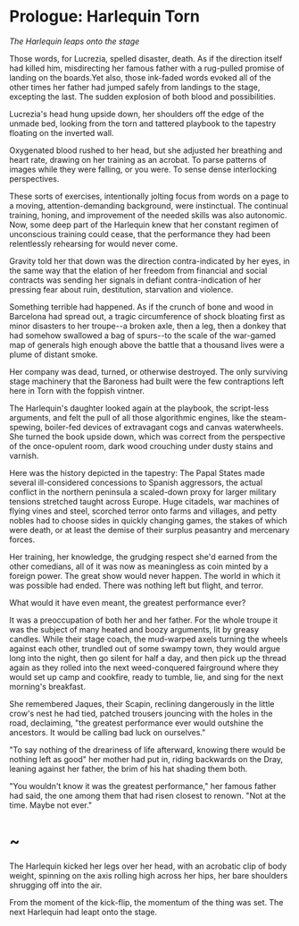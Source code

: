 # Prologue: Harlequin Torn

<!-- argument. 
Lucrezia lies in bed and looks at an upside down tapestry. Kicks herself backwards off the bed.
-->


*The Harlequin leaps onto the stage*

<!-- out of the fourth wall, the vining clods of scorched and wasted earth. -->

Those words, for Lucrezia, spelled disaster, death. As if the direction itself had killed him, misdirecting her famous father with a rug-pulled promise of landing on the boards.<!--The ultimate diagram, or instruction. The fatal chord of notes, where to hear it, or read it, was to die. -->Yet also, those ink-faded words evoked all of the other times her father had jumped safely from landings to the stage, excepting the last. The sudden explosion of both blood and possibilities.

<!-- Or the prologue could be something different, and this the start of the first chapter.  It has to work as a book end, not just for this novel, but for the series. So continuity and drift should be balanced.-->

Lucrezia's head hung upside down, her shoulders off the edge of the unmade bed, looking from the torn and tattered playbook to the tapestry floating on the inverted wall. 

Oxygenated blood rushed to her head, but she adjusted her breathing and heart rate, drawing on her training as an acrobat. To parse patterns of images while they were falling, or you were. To sense dense interlocking perspectives.

These sorts of exercises, intentionally jolting focus from words on a page to a moving, attention-demanding background, were instinctual. The continual training, honing, and improvement of the needed skills was also autonomic. Now, some deep part of the Harlequin knew that her constant regimen of unconscious training could cease, that the performance they had been relentlessly rehearsing for would never come. 

<!--something here about her slain lover?-->

Gravity told her that down was the direction contra-indicated by her eyes, in the same way that the elation of her freedom from financial and social contracts was sending her signals in defiant contra-indication of her pressing fear about ruin, destitution, starvation and violence.

<!--in editing, I have to try to strip off the fluff, the adjectives that aren't load-bearing-->

Something terrible had happened. As if the crunch of bone and wood in Barcelona had spread out, a tragic circumference of shock bloating first as minor disasters to her troupe--a broken axle, then a leg, then a donkey that had somehow swallowed a bag of spurs--to the scale of the war-gamed map of generals high enough above the battle that a thousand lives were a plume of distant smoke.

Her company was dead, turned, or otherwise destroyed. The only surviving stage machinery that the Baroness had built were the few contraptions left here in Torn with the foppish vintner.

The Harlequin's daughter looked again at the playbook, the script-less arguments, and felt the pull of all those algorithmic engines, like the steam-spewing, boiler-fed devices of extravagant cogs and canvas waterwheels. She turned the book upside down, which was correct from the perspective of the once-opulent room, dark wood crouching under dusty stains and varnish.

Here was the history depicted in the tapestry: The Papal States made several ill-considered concessions to Spanish aggressors, the actual conflict in the northern peninsula a scaled-down proxy for larger military tensions stretched taught across Europe. Huge citadels, war machines of flying vines and steel, scorched terror onto farms and villages, and petty nobles had to choose sides in quickly changing games, the stakes of which were death, or at least the demise of their surplus peasantry and mercenary forces.

Her training, her knowledge, the grudging respect she'd earned from the other comedians, all of it was now as meaningless as coin minted by a foreign power. The great show would never happen. The world in which it was possible had ended. There was nothing left but flight, and terror.

What would it have even meant, the greatest performance ever?

<!-- This draft of the novel should be preoccupied with the dynamics of a society or company, trying to create something beautiful together. -->

It was a preoccupation of both her and her father. For the whole troupe it was the subject of many heated and boozy arguments, lit by greasy candles. While their stage coach, the mud-warped axels turning the wheels against each other, trundled out of some swampy town, they would argue long into the night, then go silent for half a day, and then pick up the thread again as they rolled into the next weed-conquered fairground where they would set up camp and cookfire, ready to tumble, lie, and sing for the next morning's breakfast.

She remembered Jaques, their Scapin, reclining dangerously in the little crow's nest he had tied, patched trousers jouncing with the holes in the road, declaiming, "the greatest performance ever would outshine the ancestors. It would be calling bad luck on ourselves."

"To say nothing of the dreariness of life afterward, knowing there would be nothing left as good" her mother had put in, riding backwards on the Dray, leaning against her father, the brim of his hat shading them both.

"You wouldn't know it was the greatest performance," her famous father had said, the one among them that had risen closest to renown. "Not at the time. Maybe not ever."

# ~

The Harlequin kicked her legs over her head, with an acrobatic clip of body weight, spinning on the axis rolling high across her hips, her bare shoulders shrugging off into the air.

From the moment of the kick-flip, the momentum of the thing was set. The next Harlequin had leapt onto the stage. 

<!--

# Narrator
	
Maybe something needs to be added, here, towards the end.
 
	-->






